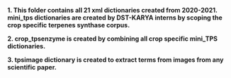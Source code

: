 **1. This folder contains all 21 xml dictionaries created from 2020-2021. mini_tps dictionaries are created by DST-KARYA interns by scoping the crop specific terpenes synthase corpus.**

**2. crop_tpsenzyme is created by combining all crop specific mini_TPS dictionaries.**

**3. tpsimage dictionary is created to extract terms from images from any scientific paper.**


